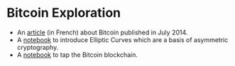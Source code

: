 # Bitcoin Exploration

+ An [article](pdf/TELECOM_173_web_finance_et_securite_O_Borderies.pdf) (in French) about Bitcoin published in July 2014.
+ A [notebook](http://nbviewer.jupyter.org/github/oscar6echo/bitcoin/blob/master/Elliptic_Curve_exploration.ipynb) to introduce Elliptic Curves which are a basis of asymmetric cryptography.
+ A [notebook](http://nbviewer.jupyter.org/github/oscar6echo/bitcoin/blob/master/Bitcoin_exploration.ipynb) to tap the Bitcoin blockchain.

